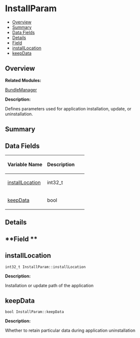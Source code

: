 # InstallParam<a name="ZH-CN_TOPIC_0000001057187349"></a>

-   [Overview](#section361803001165632)
-   [Summary](#section557240139165632)
-   [Data Fields](#pub-attribs)
-   [Details](#section1016664112165632)
-   [Field](#section48621244165632)
-   [installLocation](#a6cc65611251ffed3269766afc02d5913)
-   [keepData](#acb4b2f60f9c8fc37ad72331b7e75807c)

## **Overview**<a name="section361803001165632"></a>

**Related Modules:**

[BundleManager](BundleManager.md)

**Description:**

Defines parameters used for application installation, update, or uninstallation. 

## **Summary**<a name="section557240139165632"></a>

## Data Fields<a name="pub-attribs"></a>

<a name="table430140217165632"></a>
<table><thead align="left"><tr id="row1834774824165632"><th class="cellrowborder" valign="top" width="50%" id="mcps1.1.3.1.1"><p id="p473733335165632"><a name="p473733335165632"></a><a name="p473733335165632"></a>Variable Name</p>
</th>
<th class="cellrowborder" valign="top" width="50%" id="mcps1.1.3.1.2"><p id="p2145622987165632"><a name="p2145622987165632"></a><a name="p2145622987165632"></a>Description</p>
</th>
</tr>
</thead>
<tbody><tr id="row1458481590165632"><td class="cellrowborder" valign="top" width="50%" headers="mcps1.1.3.1.1 "><p id="p942277211165632"><a name="p942277211165632"></a><a name="p942277211165632"></a><a href="InstallParam.md#a6cc65611251ffed3269766afc02d5913">installLocation</a></p>
</td>
<td class="cellrowborder" valign="top" width="50%" headers="mcps1.1.3.1.2 "><p id="p413603955165632"><a name="p413603955165632"></a><a name="p413603955165632"></a>int32_t </p>
</td>
</tr>
<tr id="row1043392601165632"><td class="cellrowborder" valign="top" width="50%" headers="mcps1.1.3.1.1 "><p id="p1365987633165632"><a name="p1365987633165632"></a><a name="p1365987633165632"></a><a href="InstallParam.md#acb4b2f60f9c8fc37ad72331b7e75807c">keepData</a></p>
</td>
<td class="cellrowborder" valign="top" width="50%" headers="mcps1.1.3.1.2 "><p id="p1598240375165632"><a name="p1598240375165632"></a><a name="p1598240375165632"></a>bool </p>
</td>
</tr>
</tbody>
</table>

## **Details**<a name="section1016664112165632"></a>

## **Field **<a name="section48621244165632"></a>

## installLocation<a name="a6cc65611251ffed3269766afc02d5913"></a>

```
int32_t InstallParam::installLocation
```

 **Description:**

Installation or update path of the application 

## keepData<a name="acb4b2f60f9c8fc37ad72331b7e75807c"></a>

```
bool InstallParam::keepData
```

 **Description:**

Whether to retain particular data during application uninstallation 

